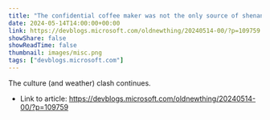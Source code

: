 ```yaml
---
title: "The confidential coffee maker was not the only source of shenanigans at the IBM Boca office"
date: 2024-05-14T14:00:00+00:00
link: https://devblogs.microsoft.com/oldnewthing/20240514-00/?p=109759
showShare: false
showReadTime: false
thumbnail: images/misc.png
tags: ["devblogs.microsoft.com"]
---
```

The culture (and weather) clash continues.

- Link to article: https://devblogs.microsoft.com/oldnewthing/20240514-00/?p=109759